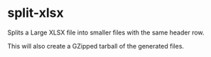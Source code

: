 # split-xlsx
Splits a Large XLSX file into smaller files with the same header row.

This will also create a GZipped tarball of the generated files.
